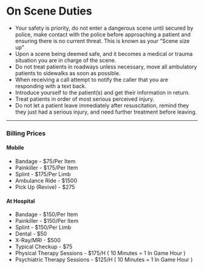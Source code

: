 # On Scene Duties

- Your safety is priority, do not enter a dangerous scene until secured by police, make contact with the police before approaching a patient and ensuring there is no current threat. This is known as your “Scene size up”
- Upon a scene being deemed safe, and it becomes a medical or trauma situation you are in charge of the scene.
- Do not treat patients in roadways unless necessary, move all ambulatory patients to sidewalks as soon as possible.
- When receiving a call attempt to notify the caller that you are responding with a text back.
- Introduce yourself to the patient(s) and get their information in return.
- Treat patients in order of most serious perceived injury.
- Do not let a patient leave immediately after resuscitation, remind they they just had a serious injury, and need further treatment before leaving.

---

### Billing Prices

#### Mobile
- Bandage - $75/Per Item
- Painkiller - $175/Per Item
- Splint - $175/Per Limb
- Ambulance Ride - $1500
- Pick Up (Revive) - $275



#### At Hospital
- Bandage - $150/Per Item
- Painkiller - $150/Per Item
- Splint - $150/Per Limb
- Dental - $50
- X-Ray/MRI - $500
- Typical Checkup - $75
- Physical Therapy Sessions - $175/H ( 10 Minutes = 1 In Game Hour )
- Psychiatric Therapy Sessions - $125/H ( 10 Minutes = 1 In Game Hour )